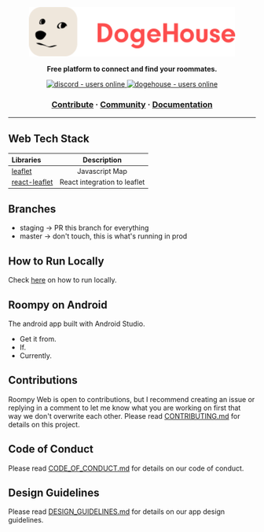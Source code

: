 <a href="https://roompy.vercel.app">
  <p align="center">
    <img height=100 src="https://raw.githubusercontent.com/benawad/dogehouse/staging/.redesign-assets/dogehouse_logo.svg"/>
  </p>
</a>

<p align="center">
  <strong>Free platform to connect and find your roommates.</strong>
</p>

<p align="center">
  <a href="https://discord.gg/wCbKBZF9cV">
    <img src="https://img.shields.io/discord/810571477316403233?style=for-the-badge" alt="discord - users online" />
  </a>

  <a href="https://roompy.vercel.app">
    <img src="https://img.shields.io/endpoint?color=FD4D4D&style=for-the-badge&url=https%3A%2F%2Fapi.dogegarden.net%2Fv1%2Fshields" alt="dogehouse - users online" />
  </a>
</p>

<h3 align="center">
  <a href="https://github.com/benawad/dogehouse/blob/staging/CONTRIBUTING.md">Contribute</a>
    <span> · </span>
  <a href="https://discord.gg/82HzQCJCDg">Community</a>
    <span> · </span>
  <a href="./docs/README.MD">Documentation</a>
</h3>

---

## Web Tech Stack

| Libraries              |         Description          |
| :--------------------- | :--------------------------: |
| [leaflet](kousa)       |        Javascript Map        |
| [react-leaflet](kousa) | React integration to leaflet |

## Branches

- staging -> PR this branch for everything
- master -> don't touch, this is what's running in prod

## How to Run Locally

Check <a href="https://github.com/benawad/dogehouse/blob/staging/CONTRIBUTING.md#quickstart-local-frontend-development">here</a> on how to run locally</a>.

## Roompy on Android

The android app built with Android Studio.

- Get it from.
- If.
- Currently.

## Contributions

Roompy Web is open to contributions, but I recommend creating an issue or replying in a comment to let me know what you are working on first that way we don't overwrite each other.
Please read [CONTRIBUTING.md](https://github.com/benawad/dogehouse/blob/staging/CONTRIBUTING.md) for details on this project.

## Code of Conduct

Please read [CODE_OF_CONDUCT.md](https://github.com/benawad/dogehouse/blob/staging/CODE_OF_CONDUCT.md) for details on our code of conduct.

## Design Guidelines

Please read [DESIGN_GUIDELINES.md](https://github.com/benawad/dogehouse/blob/staging/DESIGN_GUIDELINES.md) for details on our app design guidelines.
